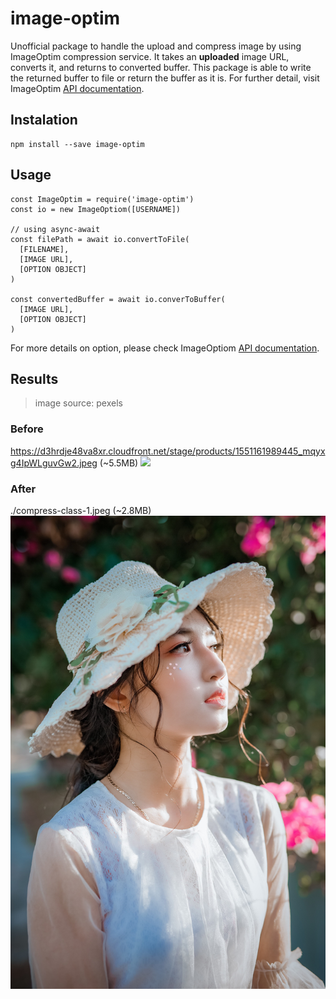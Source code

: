 # image-optim
Unofficial package to handle the upload and compress image by using ImageOptim compression service. It takes an **uploaded** image URL, converts it, and returns to converted buffer. This package is able to write the returned buffer to file or return the buffer as it is. For further detail, visit ImageOptim [API documentation](https://imageoptim.com/api).

## Instalation

```
npm install --save image-optim
```

## Usage

```
const ImageOptim = require('image-optim')
const io = new ImageOptiom([USERNAME])

// using async-await
const filePath = await io.convertToFile(
  [FILENAME],
  [IMAGE URL],
  [OPTION OBJECT]
)

const convertedBuffer = await io.converToBuffer(
  [IMAGE URL],
  [OPTION OBJECT]
)
```

For more details on option, please check ImageOptiom [API documentation](https://imageoptim.com/api).

## Results

> image source: pexels

### Before
https://d3hrdje48va8xr.cloudfront.net/stage/products/1551161989445_mqyxg4IpWLguvGw2.jpeg (~5.5MB)
![](https://d3hrdje48va8xr.cloudfront.net/stage/products/1551161989445_mqyxg4IpWLguvGw2.jpeg)

### After
./compress-class-1.jpeg (~2.8MB)
![](compress-class-1.jpeg)